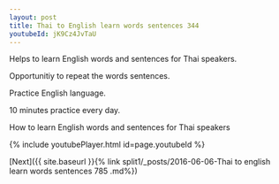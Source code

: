 ```yaml
---
layout: post
title: Thai to English learn words sentences 344 
youtubeId: jK9Cz4JvTaU
---
```

 
 
Helps to learn English words and sentences for Thai speakers.

Opportunitiy to repeat the words sentences. 

Practice English language. 
 
10 minutes practice every day. 
 
How to learn English words and sentences for Thai speakers 
 
{% include youtubePlayer.html id=page.youtubeId %}
 
 
[Next]({{ site.baseurl }}{% link  split1/_posts/2016-06-06-Thai to english learn words sentences 785 .md%})
 

